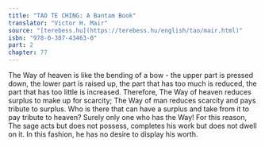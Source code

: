 ```yaml
---
title: "TAO TE CHING: A Bantam Book"
translator: "Victor H. Mair"
source: "[terebess.hu](https://terebess.hu/english/tao/mair.html)"
isbn: "978-0-307-43463-0"
part: 2
chapter: 77
---
```

The Way of heaven is like the bending of a bow -
the upper part is pressed down,
the lower part is raised up,
the part that has too much is reduced,
the part that has too little is increased.
Therefore,
The Way of heaven
reduces surplus to make up for scarcity;
The Way of man
reduces scarcity and pays tribute to surplus.
Who is there that can have a surplus and take from it to pay tribute to heaven?
Surely only one who has the Way!
For this reason,
The sage
acts but does not possess,
completes his work but does not dwell on it.
In this fashion,
he has no desire to display his worth.
